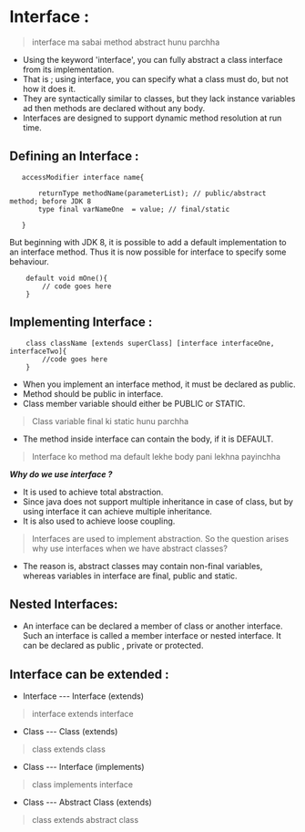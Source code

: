 # Interface :

>interface ma sabai method abstract hunu parchha
- Using the keyword 'interface', you can fully abstract a class interface from its implementation.
- That is ; using interface, you can specify what a class must do, but not how it does it.
- They are syntactically similar to classes, but they lack instance variables ad then methods are declared without any body.
- Interfaces are designed to support dynamic method resolution at run time.

## Defining an Interface :

 ```
    accessModifier interface name{

        returnType methodName(parameterList); // public/abstract method; before JDK 8
        type final varNameOne  = value; // final/static

    }
 ```
But beginning with JDK 8, it is possible to add a default implementation to an interface method. Thus it is now possible for interface to specify some behaviour.
```
    default void mOne(){
        // code goes here
    }
```

## Implementing Interface :
```
    class className [extends superClass] [interface interfaceOne, interfaceTwo]{
        //code goes here
    }
```
- When you implement an interface method, it must be declared as public.
- Method should be public in interface.
- Class member variable should either be PUBLIC or STATIC.
> Class variable final ki static hunu parchha
- The method inside interface can contain the body, if it is DEFAULT.
> Interface ko method ma default lekhe body pani lekhna payinchha


*__Why do we use interface ?__*

- It is used to achieve total abstraction.
- Since java does not support multiple inheritance in case of class, but by using interface it can achieve multiple inheritance.
- It is also used to achieve loose coupling.

> Interfaces are used to implement abstraction. So the question arises why use interfaces when we have abstract classes?

- The reason is, abstract classes may contain non-final variables, whereas variables in interface are final, public and static.

## Nested Interfaces:
- An interface can be declared a member of class or another interface. Such an interface is called a member interface or nested interface.
  It can be declared as public , private or protected.
  
## Interface can be extended :

- Interface ---  Interface (extends)
 > interface extends interface

- Class     ---  Class (extends)
 > class extends class

- Class     ---  Interface (implements)
 > class implements interface

- Class     ---  Abstract Class (extends)
 > class extends abstract class
